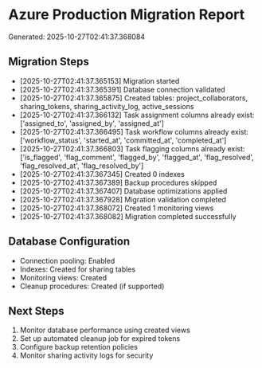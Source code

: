 # Azure Production Migration Report
Generated: 2025-10-27T02:41:37.368084

## Migration Steps

- [2025-10-27T02:41:37.365153] Migration started
- [2025-10-27T02:41:37.365391] Database connection validated
- [2025-10-27T02:41:37.365875] Created tables: project_collaborators, sharing_tokens, sharing_activity_log, active_sessions
- [2025-10-27T02:41:37.366132] Task assignment columns already exist: ['assigned_to', 'assigned_by', 'assigned_at']
- [2025-10-27T02:41:37.366495] Task workflow columns already exist: ['workflow_status', 'started_at', 'committed_at', 'completed_at']
- [2025-10-27T02:41:37.366803] Task flagging columns already exist: ['is_flagged', 'flag_comment', 'flagged_by', 'flagged_at', 'flag_resolved', 'flag_resolved_at', 'flag_resolved_by']
- [2025-10-27T02:41:37.367345] Created 0 indexes
- [2025-10-27T02:41:37.367389] Backup procedures skipped
- [2025-10-27T02:41:37.367407] Database optimizations applied
- [2025-10-27T02:41:37.367928] Migration validation completed
- [2025-10-27T02:41:37.368072] Created 1 monitoring views
- [2025-10-27T02:41:37.368082] Migration completed successfully

## Database Configuration
- Connection pooling: Enabled
- Indexes: Created for sharing tables
- Monitoring views: Created
- Cleanup procedures: Created (if supported)

## Next Steps
1. Monitor database performance using created views
2. Set up automated cleanup job for expired tokens
3. Configure backup retention policies
4. Monitor sharing activity logs for security
